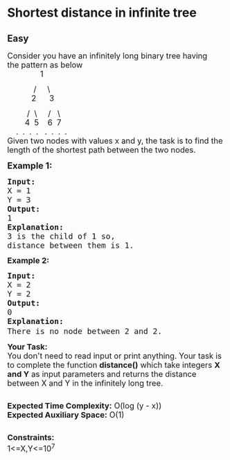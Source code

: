 # Shortest distance in infinite tree
## Easy
<div class="problems_problem_content__Xm_eO"><p><span style="font-size:18px">Consider you have an infinitely long binary tree having the&nbsp;pattern as below<br>
&nbsp; &nbsp; &nbsp; &nbsp; &nbsp; &nbsp; &nbsp; &nbsp;1</span></p>

<p><span style="font-size:18px">&nbsp; &nbsp; &nbsp; &nbsp; &nbsp; &nbsp; /&nbsp; &nbsp; &nbsp;\<br>
&nbsp; &nbsp; &nbsp; &nbsp; &nbsp; &nbsp;2 &nbsp; &nbsp; &nbsp;3&nbsp;&nbsp;</span></p>

<p><span style="font-size:18px">&nbsp; &nbsp; &nbsp; &nbsp; &nbsp;/&nbsp; \&nbsp; &nbsp; &nbsp;/&nbsp; &nbsp;\<br>
&nbsp; &nbsp; &nbsp; &nbsp; 4&nbsp; 5 &nbsp; &nbsp;6 &nbsp;7<br>
&nbsp; &nbsp; .&nbsp; . &nbsp;. &nbsp;. &nbsp; . &nbsp;. &nbsp;.&nbsp; .&nbsp;<br>
Given two nodes with values x and y,&nbsp;the task is to find the length of the shortest path between the two nodes.</span></p>

<p><span style="font-size:20px"><strong>Example 1:</strong></span></p>

<pre><span style="font-size:18px"><strong>Input:</strong>
X = 1
Y = 3
<strong>Output:</strong>
1
<strong>Explanation:
</strong>3 is the child of 1 so, 
distance between them is 1.</span>
</pre>

<p><span style="font-size:18px"><strong>Example 2:</strong></span></p>

<pre><span style="font-size:18px"><strong>Input:</strong>
X = 2
Y = 2
<strong>Output:</strong>
0
<strong>Explanation:</strong>
There is no node between 2 and 2.</span><span style="font-size:20px">
</span></pre>

<p><span style="font-size:18px"><strong>Your Task: </strong><br>
You don't need to read input or print anything. Your task is to complete the function&nbsp;<strong>distance()</strong>&nbsp;which take&nbsp;integers&nbsp;<strong>X and Y</strong>&nbsp;as&nbsp;input parameters and returns the distance between X and Y in the infinitely&nbsp;long tree.</span><br>
&nbsp;</p>

<p><span style="font-size:18px"><strong>Expected Time Complexity:</strong> O(log (y - x))<br>
<strong>Expected Auxiliary Space:</strong> O(1)</span></p>

<p><br>
<span style="font-size:18px"><strong>Constraints:</strong><br>
1&lt;=X,Y&lt;=10<sup>7</sup></span></p>
</div>